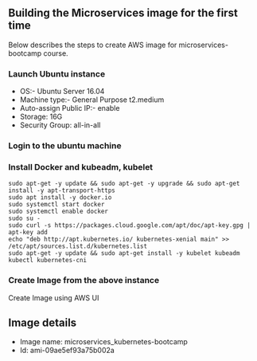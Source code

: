 ## Building the Microservices image for the first time
Below describes the steps to create AWS image for microservices-bootcamp course.

### Launch Ubuntu instance
- OS:- Ubuntu Server 16.04
- Machine type:- General Purpose t2.medium
- Auto-assign Public IP:- enable
- Storage: 16G
- Security Group: all-in-all

### Login to the ubuntu machine


### Install Docker and kubeadm, kubelet
```
sudo apt-get -y update && sudo apt-get -y upgrade && sudo apt-get install -y apt-transport-https
sudo apt install -y docker.io
sudo systemctl start docker
sudo systemctl enable docker
sudo su -
sudo curl -s https://packages.cloud.google.com/apt/doc/apt-key.gpg | apt-key add
echo "deb http://apt.kubernetes.io/ kubernetes-xenial main" >> /etc/apt/sources.list.d/kubernetes.list
sudo apt-get -y update && sudo apt-get install -y kubelet kubeadm kubectl kubernetes-cni
```

### Create Image from the above instance

Create Image using AWS UI

## Image details
- Image name: microservices_kubernetes-bootcamp
- Id: ami-09ae5ef93a75b002a
